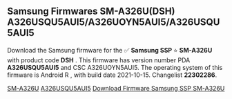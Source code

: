 <h2>Samsung Firmwares SM-A326U(DSH) A326USQU5AUI5/A326UOYN5AUI5/A326USQU5AUI5</h2>
Download the Samsung firmware for the ✅ <strong>Samsung SSP </strong> ⭐ <strong>SM-A326U</strong> with product code <strong>DSH</strong> . This firmware has version number PDA <strong>A326USQU5AUI5</strong> and CSC A326UOYN5AUI5. The operating system of this firmware is Android R , with build date 2021-10-15. Changelist <strong>22302286</strong>.


[SM-A326U](https://samfirm.shop/samsung/model/SM-A326U)
[A326USQU5AUI5](https://samfirm.shop/samsung/pda/A326USQU5AUI5)
[Download Firmware Samsung SSP SM-A326U](https://samfirm.shop/samsung/firmware/475697)
